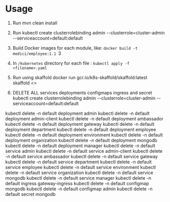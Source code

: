  # Usage
1. Run mvn clean install

2. Run kubectl create clusterrolebinding admin --clusterrole=cluster-admin --serviceaccount=default:default

3. Build Docker images for each module, like: `docker build -t medici/employee:1.1 `3

4. In `/kubernetes` directory for each file : `kubectl apply -f <filename>.yaml` 

5. Run using skaffold docker run gcr.io/k8s-skaffold/skaffold:latest skaffold <<command>> 
 
6. DELETE ALL services  deployments configmaps ingress and secret
kubectl create clusterrolebinding admin --clusterrole=cluster-admin --serviceaccount=default:default

kubectl delete -n default deployment admin
kubectl delete -n default deployment admin-client
kubectl delete -n default deployment ambassador
kubectl delete -n default deployment gateway
kubectl delete -n default deployment department
kubectl delete -n default deployment employee
kubectl delete -n default deployment environment
kubectl delete -n default deployment organization
kubectl delete -n default deployment mongodb
kubectl delete -n default deployment manager
kubectl delete -n default service admin
kubectl delete -n default service admin-client
kubectl delete -n default service ambassador
kubectl delete -n default service gateway
kubectl delete -n default service department
kubectl delete -n default service employee
kubectl delete -n default service environment
kubectl delete -n default service organization
kubectl delete -n default service mongodb
kubectl delete -n default service manager
kubectl delete -n default ingress gateway-ingress
kubectl delete -n default configmap mongodb
kubectl delete -n default configmap admin
kubectl delete -n default secret mongodb